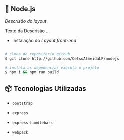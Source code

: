 ## :bookmark: Node.js
*Descrisão do layout*

Texto da Descrisão ...

- Instalação do *Layout front-end*

```sh

# clona do repositorio github
$ git clone http://github.com/CelsoAlmeidaLF/nodejs

# instala as depedencias executa o projeto
$ npm i && npm run build

```

## :package: Tecnologias Utilizadas

- `bootstrap`

- `express`

- `express-handlebars`

- `webpack`
